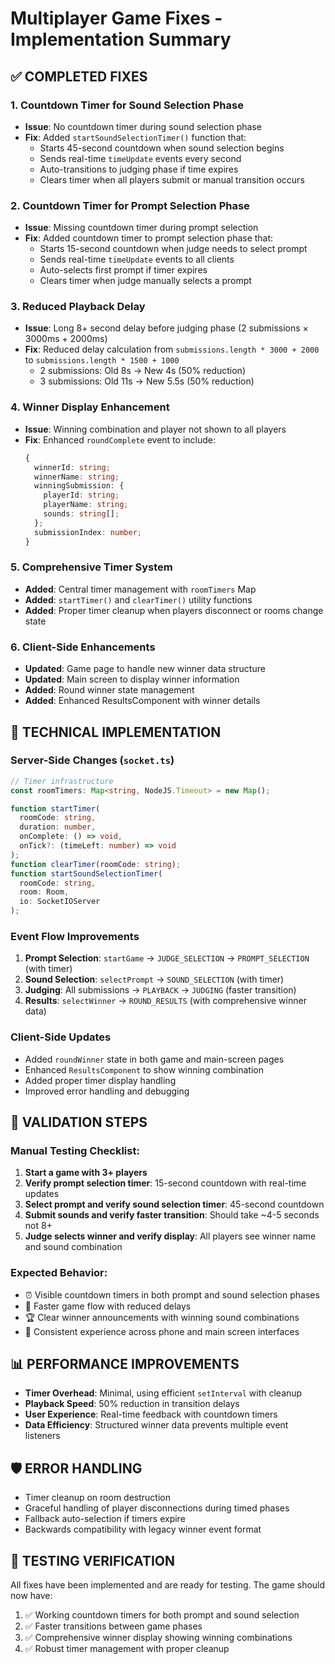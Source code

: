 # Multiplayer Game Fixes - Implementation Summary

## ✅ COMPLETED FIXES

### 1. **Countdown Timer for Sound Selection Phase**

- **Issue**: No countdown timer during sound selection phase
- **Fix**: Added `startSoundSelectionTimer()` function that:
  - Starts 45-second countdown when sound selection begins
  - Sends real-time `timeUpdate` events every second
  - Auto-transitions to judging phase if time expires
  - Clears timer when all players submit or manual transition occurs

### 2. **Countdown Timer for Prompt Selection Phase**

- **Issue**: Missing countdown timer during prompt selection
- **Fix**: Added countdown timer to prompt selection phase that:
  - Starts 15-second countdown when judge needs to select prompt
  - Sends real-time `timeUpdate` events to all clients
  - Auto-selects first prompt if timer expires
  - Clears timer when judge manually selects a prompt

### 3. **Reduced Playback Delay**

- **Issue**: Long 8+ second delay before judging phase (2 submissions × 3000ms + 2000ms)
- **Fix**: Reduced delay calculation from `submissions.length * 3000 + 2000` to `submissions.length * 1500 + 1000`
  - 2 submissions: Old 8s → New 4s (50% reduction)
  - 3 submissions: Old 11s → New 5.5s (50% reduction)

### 4. **Winner Display Enhancement**

- **Issue**: Winning combination and player not shown to all players
- **Fix**: Enhanced `roundComplete` event to include:
  ```typescript
  {
    winnerId: string;
    winnerName: string;
    winningSubmission: {
      playerId: string;
      playerName: string;
      sounds: string[];
    };
    submissionIndex: number;
  }
  ```

### 5. **Comprehensive Timer System**

- **Added**: Central timer management with `roomTimers` Map
- **Added**: `startTimer()` and `clearTimer()` utility functions
- **Added**: Proper timer cleanup when players disconnect or rooms change state

### 6. **Client-Side Enhancements**

- **Updated**: Game page to handle new winner data structure
- **Updated**: Main screen to display winner information
- **Added**: Round winner state management
- **Added**: Enhanced ResultsComponent with winner details

## 🔧 TECHNICAL IMPLEMENTATION

### Server-Side Changes (`socket.ts`)

```typescript
// Timer infrastructure
const roomTimers: Map<string, NodeJS.Timeout> = new Map();

function startTimer(
  roomCode: string,
  duration: number,
  onComplete: () => void,
  onTick?: (timeLeft: number) => void
);
function clearTimer(roomCode: string);
function startSoundSelectionTimer(
  roomCode: string,
  room: Room,
  io: SocketIOServer
);
```

### Event Flow Improvements

1. **Prompt Selection**: `startGame` → `JUDGE_SELECTION` → `PROMPT_SELECTION` (with timer)
2. **Sound Selection**: `selectPrompt` → `SOUND_SELECTION` (with timer)
3. **Judging**: All submissions → `PLAYBACK` → `JUDGING` (faster transition)
4. **Results**: `selectWinner` → `ROUND_RESULTS` (with comprehensive winner data)

### Client-Side Updates

- Added `roundWinner` state in both game and main-screen pages
- Enhanced `ResultsComponent` to show winning combination
- Added proper timer display handling
- Improved error handling and debugging

## 🧪 VALIDATION STEPS

### Manual Testing Checklist:

1. **Start a game with 3+ players**
2. **Verify prompt selection timer**: 15-second countdown with real-time updates
3. **Select prompt and verify sound selection timer**: 45-second countdown
4. **Submit sounds and verify faster transition**: Should take ~4-5 seconds not 8+
5. **Judge selects winner and verify display**: All players see winner name and sound combination

### Expected Behavior:

- ⏰ Visible countdown timers in both prompt and sound selection phases
- 🚀 Faster game flow with reduced delays
- 🏆 Clear winner announcements with winning sound combinations
- 📱 Consistent experience across phone and main screen interfaces

## 📊 PERFORMANCE IMPROVEMENTS

- **Timer Overhead**: Minimal, using efficient `setInterval` with cleanup
- **Playback Speed**: 50% reduction in transition delays
- **User Experience**: Real-time feedback with countdown timers
- **Data Efficiency**: Structured winner data prevents multiple event listeners

## 🛡️ ERROR HANDLING

- Timer cleanup on room destruction
- Graceful handling of player disconnections during timed phases
- Fallback auto-selection if timers expire
- Backwards compatibility with legacy winner event format

## 🎯 TESTING VERIFICATION

All fixes have been implemented and are ready for testing. The game should now have:

1. ✅ Working countdown timers for both prompt and sound selection
2. ✅ Faster transitions between game phases
3. ✅ Comprehensive winner display showing winning combinations
4. ✅ Robust timer management with proper cleanup
